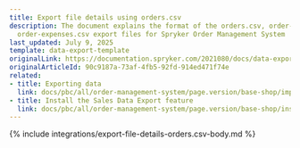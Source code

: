 ```yaml
---
title: Export file details using orders.csv
description: The document explains the format of the orders.csv, order-items.csv,
  order-expenses.csv export files for Spryker Order Management System
last_updated: July 9, 2025
template: data-export-template
originalLink: https://documentation.spryker.com/2021080/docs/data-export-orders-csv-files-format
originalArticleId: 90c9187a-73af-4fb5-92fd-914ed471f74e
related:
- title: Exporting data
  link: docs/pbc/all/order-management-system/page.version/base-shop/import-and-export-data/orders-data-export/orders-data-export.html
- title: Install the Sales Data Export feature
  link: docs/pbc/all/order-management-system/page.version/base-shop/install-and-upgrade/install-features/install-the-sales-data-export-feature.html
---
```


{% include integrations/export-file-details-orders.csv-body.md %}
